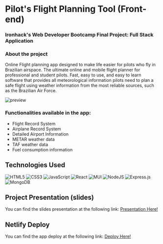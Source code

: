 # Pilot's Flight Planning Tool (Front-end)

### Ironhack's Web Developer Bootcamp Final Project: Full Stack Application

### **About the project**

Online Flight planning app designed to make life easier for pilots who fly in Brazilian airspace. The ultimate online and mobile flight planner for professional and student pilots. Fast, easy to use, and easy to learn software that provides all meteorological information pilots need to plan a safe flight using weather information from the most reliable sources, such as the Brazilian Air Force.

![preview](https://user-images.githubusercontent.com/57021336/186766893-9ec349f4-6c38-4d93-ba58-0470a6a80e90.gif)

### Functionalities available in the app:

- Flight Record System
- Airplane Record System
- Detailed Airport Information
- METAR weather data
- TAF weather data
- Fuel consumption information

## Technologies Used

![HTML5](https://img.shields.io/badge/html5-%23E34F26.svg?style=for-the-badge&logo=html5&logoColor=white) ![CSS3](https://img.shields.io/badge/css3-%231572B6.svg?style=for-the-badge&logo=css3&logoColor=white) ![JavaScript](https://img.shields.io/badge/javascript-%23323330.svg?style=for-the-badge&logo=javascript&logoColor=%23F7DF1E) ![React](https://img.shields.io/badge/react-%2320232a.svg?style=for-the-badge&logo=react&logoColor=%2361DAFB) ![MUI](https://img.shields.io/badge/MUI-%230081CB.svg?style=for-the-badge&logo=mui&logoColor=white) ![NodeJS](https://img.shields.io/badge/node.js-6DA55F?style=for-the-badge&logo=node.js&logoColor=white) ![Express.js](https://img.shields.io/badge/express.js-%23404d59.svg?style=for-the-badge&logo=express&logoColor=%2361DAFB) ![MongoDB](https://img.shields.io/badge/MongoDB-%234ea94b.svg?style=for-the-badge&logo=mongodb&logoColor=white)

## Project Presentation (slides)

You can find the slides presentation at the following link: [Presentation Here!](https://docs.google.com/presentation/d/1y8rJ5ucWptz_FTRhwT4kFvTzR0olDeToyR4EQjZavMQ/edit?usp=sharing)

## Netlify Deploy

You can find the app deploy at the following link: [Deploy Here!](https://flight-planning-tool.netlify.app/)
